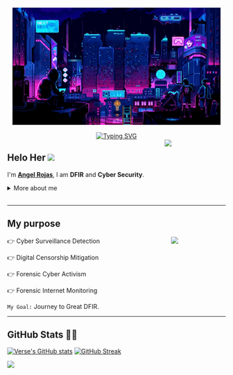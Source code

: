 
<p align="center">
  <img src="https://github.com/yezz123/yezz123/blob/master/img/img02.gif">

<div align="center">
<a href="https://git.io/typing-svg"><img src="https://readme-typing-svg.demolab.com?font=Fira+Code&weight=500&size=22&pause=1000&color=18F76B&width=435&lines=Im+The_White_Hat+a++DFIR" alt="Typing SVG" /></a>
</div>
<!--
<h3 align="center">On a Journey to become a great Blackhat Hacker...<p align="right"></h3> -->


<img width="28%" align='right' src="https://github.com/user-attachments/assets/466fee29-c3cf-4aa3-8807-6d0daaa4e6cf">

<h2 align="left">
  Helo Her
  <img src="https://media.giphy.com/media/hvRJCLFzcasrR4ia7z/giphy.gif" width="25px"/>
</h2>

I'm **[Angel Rojas](https://www.linkedin.com/in/angel-gabriel-gil-rojas-8b7933343/)**, I am **DFIR** and **Cyber Security**. <br>


<details>
  <summary>More about me</summary>

- **Name**: Angel Rojas
- **From**: Dominican Republic
- **DFIR** | **Threat Hunter** | **Developer** | **Web Developer**
- i have experience in cracking,web development,hacking,bug Hunting,forensics,Social engineering,spy agent.
-**I am a DFIR**

</details>
<br>

---

<h2 id="present_status"> My purpose </h3>

<img width="25%" align='right' src="https://github.com/user-attachments/assets/9c826dd0-fd72-49ba-af60-e79f64344f59">

👉 Cyber Surveillance Detection

👉 Digital Censorship Mitigation

👉 Forensic Cyber Activism

👉 Forensic Internet Monitoring

`My Goal:`  Journey to Great DFIR.

---



<h2 id="github_stats" align=''>GitHub Stats 👨‍💻</h2>
 
  [![Verse's GitHub stats](https://github-readme-stats.vercel.app/api?username=Whomrx666&theme=vision-friendly-dark)](https://github.com/Whomrx666/github-readme-stats)
  [![GitHub Streak](https://streak-stats.demolab.com?user=Whomrx666&theme=dark&card_width=450)](https://git.io/streak-stats) 
 <p align="left"><a href="https://github.com/coffinsp/github-readme-stats"><img src="https://github-readme-stats.vercel.app/api/top-langs/?username=Whomrx666&layout=compact&theme=vision-friendly-dark" width="450"" /></a></p>

<br><br>
